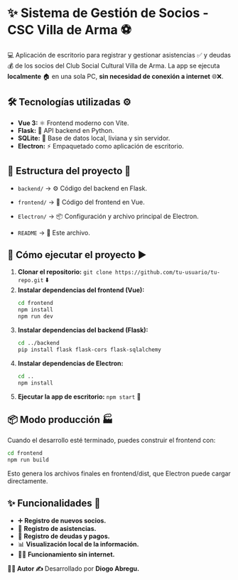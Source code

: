# ✨ **Sistema de Gestión de Socios - CSC Villa de Arma** ⚽️

💻 Aplicación de escritorio para registrar y gestionar asistencias ✅ y deudas 💰 de los socios del Club Social Cultural Villa de Arma. La app se ejecuta **localmente** 🏠 en una sola PC, **sin necesidad de conexión a internet** 🌐❌.

## 🛠️ **Tecnologías utilizadas** ⚙️
* **Vue 3:** ⚛️ Frontend moderno con Vite.
* **Flask:** 🐍 API backend en Python.
* **SQLite:** 💾 Base de datos local, liviana y sin servidor.
* **Electron:** ⚡ Empaquetado como aplicación de escritorio.


## 📂 **Estructura del proyecto** 🌳
* `backend/` → ⚙️ Código del backend en Flask.
* `frontend/` → 🎨 Código del frontend en Vue.
* `Electron/` → 📦 Configuración y archivo principal de Electron.

* `README` → 📄 Este archivo.

## 🚀 **Cómo ejecutar el proyecto** ▶️
1.  **Clonar el repositorio:** `git clone https://github.com/tu-usuario/tu-repo.git` ⬇️
2.  **Instalar dependencias del frontend (Vue):**
    ```bash
    cd frontend
    npm install
    npm run dev
    ```
3.  **Instalar dependencias del backend (Flask):**
    ```bash
    cd ../backend
    pip install flask flask-cors flask-sqlalchemy
    ```
4.  **Instalar dependencias de Electron:**
    ```bash
    cd ..
    npm install
    ```
5.  **Ejecutar la app de escritorio:** `npm start` 🚀

## 📦 **Modo producción** 🏭
Cuando el desarrollo esté terminado, puedes construir el frontend con:

```bash
cd frontend
npm run build
```

Esto genera los archivos finales en frontend/dist, que Electron puede cargar directamente.

## **✨ Funcionalidades 🌟**

- ➕ **Registro de nuevos socios.**
- 🚶 **Registro de asistencias.**
- 💸 **Registro de deudas y pagos.**
- 📊 **Visualización local de la información.**
- 📶❌ **Funcionamiento sin internet.**

**👨‍💻 Autor ✍️**
Desarrollado por **Diogo Abregu.**






